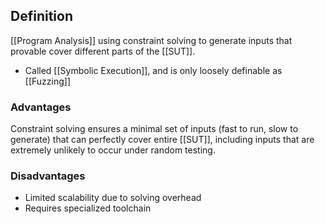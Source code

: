 ## Definition
[[Program Analysis]] using constraint solving to generate inputs that provable cover different parts of the [[SUT]].
- Called [[Symbolic Execution]], and is only loosely definable as [[Fuzzing]]
### Advantages
Constraint solving ensures a minimal set of inputs (fast to run, slow to generate) that can perfectly cover entire [[SUT]], including inputs that are extremely unlikely to occur under random testing.
### Disadvantages
- Limited scalability due to solving overhead
- Requires specialized toolchain